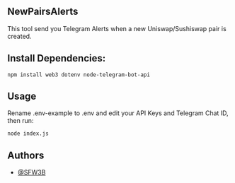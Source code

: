 ## NewPairsAlerts

This tool send you Telegram Alerts when a new Uniswap/Sushiswap pair is created.

## Install Dependencies:

```node
npm install web3 dotenv node-telegram-bot-api
```

## Usage

Rename .env-example to .env and edit your API Keys and Telegram Chat ID, then run:

```node
node index.js
```


## Authors

- [@SFW3B](https://www.github.com/SFW3B)